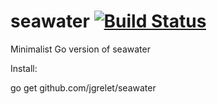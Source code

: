 # seawater   [![Build Status](https://travis-ci.org/jgrelet/seawater.svg?branch=master)](https://travis-ci.org/jgrelet/seawater)

Minimalist Go version of seawater

Install:

go get github.com/jgrelet/seawater
